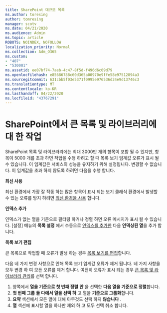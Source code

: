 ```yaml
---
title: SharePoint 대규모 목록
ms.author: toresing
author: tomresing
manager: scotv
ms.date: 04/21/2020
ms.audience: Admin
ms.topic: article
ROBOTS: NOINDEX, NOFOLLOW
localization_priority: Normal
ms.collection: Adm_O365
ms.custom:
- "407"
- "530001"
ms.assetid: ee07bf74-7aeb-4c47-8f5d-f496d6c09d79
ms.openlocfilehash: e85686788c60d365a00970e9ffe58e97512894a3
ms.sourcegitcommit: 631cbb5f03e5371f0995e976536d24e9d13746c3
ms.translationtype: MT
ms.contentlocale: ko-KR
ms.lasthandoff: 04/22/2020
ms.locfileid: "43767291"
---
```

# <a name="work-with-large-lists-and-libraries-in-sharepoint"></a>SharePoint에서 큰 목록 및 라이브러리에 대 한 작업

SharePoint 목록 및 라이브러리에는 최대 3000만 개의 항목이 포함 될 수 있지만, 항목이 5000 개를 초과 하면 작업을 수행 하려고 할 때 목록 보기 임계값 오류가 표시 될 수 있습니다. 이 임계값은 서비스의 성능을 유지하기 위해 설정됩니다. 변경할 수 없습니다. 이 임계값을 초과 하지 않도록 하려면 다음을 수행 합니다.

**최신 사용**

최신 환경에서 가장 잘 작동 하는 많은 항목이 표시 되는 보기 클래식 환경에서 발생할 수 있는 오류를 방지 하려면 [최신 환경을 사용](https://support.office.com/article/66dac24b-4177-4775-bf50-3d267318caa9) 합니다.

**인덱스 추가**

인덱스가 없는 열을 기준으로 필터링 하거나 정렬 하면 오류 메시지가 표시 될 수 있습니다. [설정] 메뉴의 **목록 설정** 에서 수동으로 [인덱스를 추가한](https://support.office.com/article/f3f00554-b7dc-44d1-a2ed-d477eac463b0) 다음 **인덱싱된 열**을 추가 합니다.

**목록 보기 편집**

큰 목록으로 작업할 때 오류가 발생 하는 경우 [목록 보기를 편집](https://support.office.com/article/15916903-e79a-423f-b4e2-02d37e1ff372)합니다.

다음 네 가지 변경 사항으로 인해 목록 보기 임계값 오류가 제거 됩니다. 네 가지 사항을 모두 변경 하 여 모든 오류를 제거 합니다. 여전히 오류가 표시 되는 경우 [큰 목록 및 라이브러리 관리](https://support.office.com/article/B8588DAE-9387-48C2-9248-C24122F07C59)를 선택 합니다.

1. 양쪽에서 **열을 기준으로 첫 번째 정렬** **안** 을 선택한 **다음 열을 기준으로 정렬**합니다.
2. **첫 번째 그룹** **둘 다에서 열을 선택 하** 고 열을 **기준으로 그룹화**합니다.
3. **요약** 섹션에서 모든 열에 대해 아무것도 선택 하지 **않습니다** .
4. **열** 섹션에 표시할 열을 하나만 제외 하 고 모두 선택 취소 합니다.


